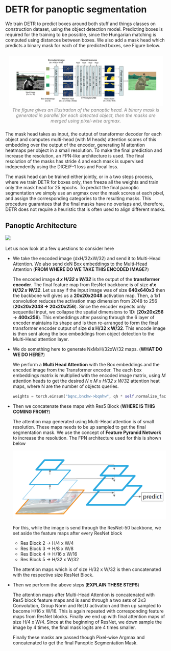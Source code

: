 # DETR for panoptic segmentation

We train DETR to predict boxes around both stuff and things classes on construction dataset, using the object detection model. Predicting boxes is required for the training to be possible, since the Hungarian matching is computed using distances between boxes. We also add a mask head which predicts a binary mask for each of the predicted boxes, see Figure below. 



<p align="center" style="padding: 10px">
    <img alt="Forwarding" src="https://github.com/gokul-pv/EVA6_Capstone/blob/master/Images/panoptic_head.jpg?raw=true" width =500>
    <br>
    <em style="color: grey">The figure gives an illustration of the panoptic head. A binary mask is generated in parallel for each detected object, then the masks are merged using pixel-wise argmax. </em>
</p> 



The mask head takes as input, the output of transformer decoder for each object and computes multi-head (with M heads) attention scores of this
embedding over the output of the encoder, generating M attention heatmaps per object in a small resolution. To make the final prediction and increase the resolution, an FPN-like architecture is used. The final resolution of the masks has stride 4 and each mask is supervised independently using the DICE/F-1 loss and Focal loss. 

The mask head can be trained either jointly, or in a two steps process, where we train DETR for boxes only, then freeze all the weights and train only the mask
head for 25 epochs. To predict the final panoptic segmentation we simply use an argmax over the mask scores at each pixel, and assign the corresponding categories to the resulting masks. This procedure guarantees that the final masks have no overlaps and, therefore, DETR does not require a heuristic that is often used to align different masks.



## Panoptic Architecture

![](../Images/detr_panoptic_working.gif)



Let us now look at a few questions to consider here

- We take the encoded image (dxH/32xW/32) and send it to Multi-Head Attention. We also send dxN Box embeddings to the Multi-Head Attention (**FROM WHERE DO WE TAKE THIS ENCODED IMAGE?**) 

  The encoded image ***d x H/32 x W/32***  is the output of the **transformer encoder**. The final feature map from ResNet backbone is of size ***d x H/32 x W/32***. Let us say if the input image was of size **640x640x3** then the backbone will gives us a **20x20x2048** activation map. Then, a 1x1 convolution reduces the activation map dimension from 2048 to 256 (**20x20x2048 → 20x20x256**).  Since the encoder expects only sequential input, we collapse the spatial dimensions to 1D: (**20x20x256 → 400x256**). This embeddings after passing through the 6 layer of encoder maintains its shape and is then re-arranged to form the final transformer encoder output of size  **d x H/32 x W/32**. This encode image is then sent along the box embeddings from object detection to the Multi-Head attention layer. 

- We do something here to generate NxMxH/32xW/32 maps. (**WHAT DO WE DO HERE?**)

  We perform a **Multi Head Attention** with the Box embeddings and the encoded image from the Transformer encoder. The each box embeddings matrix is multiplied with the encoded image matrix, using *M* attention heads to get the desired *N x M x H/32 x W/32* attention heat maps, where N are the number of objects queries.

  ```python
  weights = torch.einsum("bqnc,bnchw->bqnhw", qh * self.normalize_fact, kh)
  ```

   

- Then we concatenate these maps with Res5 Block (**WHERE IS THIS COMING FROM?**)

  The attention map generated using Multi-Head attention is of small resolution. These maps needs to be up sampled to get the final segmentation mask. We use the concept of **Feature Pyramid Network** to increase the resolution. The FPN architecture used for this is shown below

  ![](../Images/FPN.png)

  

  For this, while the image is send through the ResNet-50 backbone, we set aside the feature maps after every ResNet block

  - Res Block 2 -> H/4 x W/4
  - Res Block 3 -> H/8 x W/8
  - Res Block 4 -> H/16 x W/16
  - Res Block 5 -> H/32 x W/32

  The attention maps which is of size H/32 x W/32 is then concatenated with the respective size ResNet Block. 

  

- Then we perform the above steps (**EXPLAIN THESE STEPS**)

  The attention maps after Multi-Head Attention is concatenated with Res5 block feature maps and is send through a two sets of 3x3 Convolution, Group Norm and ReLU activation and then up sampled to become H/16 x W/16.  This is again repeated with corresponding feature maps from ResNet blocks. Finally we end up with final attention maps of size H/4 x W/4. Since at the beginning of ResNet, we down sample the image by 4 times, the final mask logits are 4 times smaller. 

  

  Finally these masks are passed though Pixel-wise Argmax and concatenated to get the final Panoptic Segmentation Mask.

